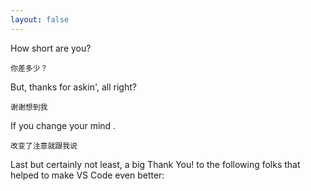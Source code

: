 ```yaml
---
layout: false
---
```


How short are you?

`你差多少？`

But, thanks for askin', all right?

`谢谢想到我`

If you change your mind .

`改变了注意就跟我说`

Last but certainly not least, a big Thank You! to the following folks that helped to make VS Code even better:
